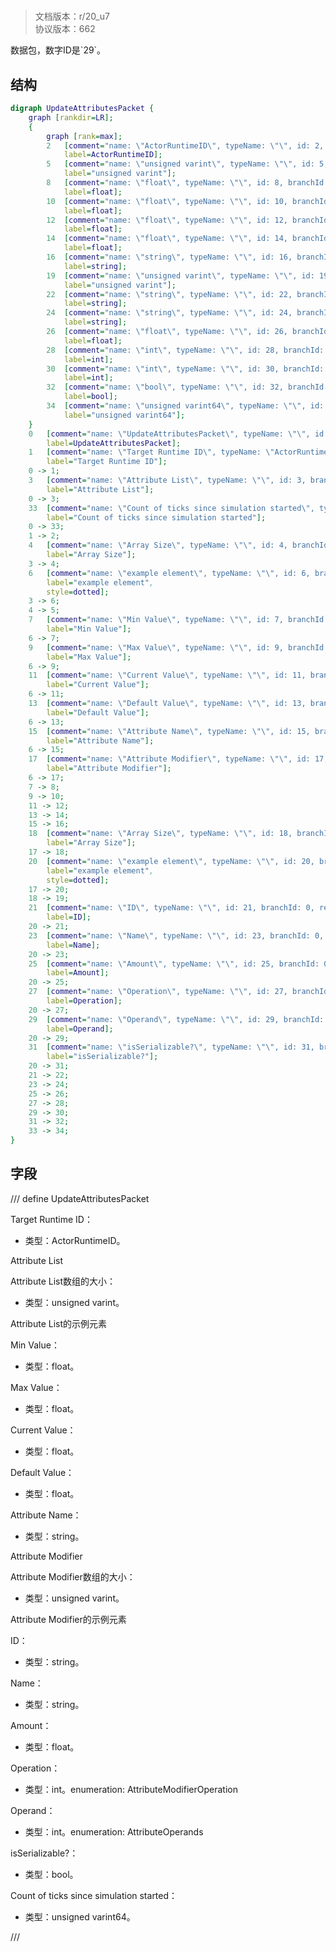# <!-- md:samp UpdateAttributesPacket -->

> 文档版本：r/20_u7<br/>协议版本：662

<!-- md:samp UpdateAttributesPacket -->数据包，数字ID是`29`。

## 结构

```dot
digraph UpdateAttributesPacket {
	graph [rankdir=LR];
	{
		graph [rank=max];
		2	[comment="name: \"ActorRuntimeID\", typeName: \"\", id: 2, branchId: 0, recurseId: -1, attributes: 512, notes: \"\"",
			label=ActorRuntimeID];
		5	[comment="name: \"unsigned varint\", typeName: \"\", id: 5, branchId: 0, recurseId: -1, attributes: 512, notes: \"\"",
			label="unsigned varint"];
		8	[comment="name: \"float\", typeName: \"\", id: 8, branchId: 0, recurseId: -1, attributes: 512, notes: \"\"",
			label=float];
		10	[comment="name: \"float\", typeName: \"\", id: 10, branchId: 0, recurseId: -1, attributes: 512, notes: \"\"",
			label=float];
		12	[comment="name: \"float\", typeName: \"\", id: 12, branchId: 0, recurseId: -1, attributes: 512, notes: \"\"",
			label=float];
		14	[comment="name: \"float\", typeName: \"\", id: 14, branchId: 0, recurseId: -1, attributes: 512, notes: \"\"",
			label=float];
		16	[comment="name: \"string\", typeName: \"\", id: 16, branchId: 0, recurseId: -1, attributes: 512, notes: \"\"",
			label=string];
		19	[comment="name: \"unsigned varint\", typeName: \"\", id: 19, branchId: 0, recurseId: -1, attributes: 512, notes: \"\"",
			label="unsigned varint"];
		22	[comment="name: \"string\", typeName: \"\", id: 22, branchId: 0, recurseId: -1, attributes: 512, notes: \"\"",
			label=string];
		24	[comment="name: \"string\", typeName: \"\", id: 24, branchId: 0, recurseId: -1, attributes: 512, notes: \"\"",
			label=string];
		26	[comment="name: \"float\", typeName: \"\", id: 26, branchId: 0, recurseId: -1, attributes: 512, notes: \"\"",
			label=float];
		28	[comment="name: \"int\", typeName: \"\", id: 28, branchId: 0, recurseId: -1, attributes: 512, notes: \"\"",
			label=int];
		30	[comment="name: \"int\", typeName: \"\", id: 30, branchId: 0, recurseId: -1, attributes: 512, notes: \"\"",
			label=int];
		32	[comment="name: \"bool\", typeName: \"\", id: 32, branchId: 0, recurseId: -1, attributes: 512, notes: \"\"",
			label=bool];
		34	[comment="name: \"unsigned varint64\", typeName: \"\", id: 34, branchId: 0, recurseId: -1, attributes: 512, notes: \"\"",
			label="unsigned varint64"];
	}
	0	[comment="name: \"UpdateAttributesPacket\", typeName: \"\", id: 0, branchId: 29, recurseId: -1, attributes: 0, notes: \"\"",
		label=UpdateAttributesPacket];
	1	[comment="name: \"Target Runtime ID\", typeName: \"ActorRuntimeID\", id: 1, branchId: 0, recurseId: -1, attributes: 256, notes: \"\"",
		label="Target Runtime ID"];
	0 -> 1;
	3	[comment="name: \"Attribute List\", typeName: \"\", id: 3, branchId: 0, recurseId: -1, attributes: 8, notes: \"AttributeData - Helper Struct\"",
		label="Attribute List"];
	0 -> 3;
	33	[comment="name: \"Count of ticks since simulation started\", typeName: \"\", id: 33, branchId: 0, recurseId: -1, attributes: 0, notes: \"\"",
		label="Count of ticks since simulation started"];
	0 -> 33;
	1 -> 2;
	4	[comment="name: \"Array Size\", typeName: \"\", id: 4, branchId: 0, recurseId: -1, attributes: 0, notes: \"\"",
		label="Array Size"];
	3 -> 4;
	6	[comment="name: \"example element\", typeName: \"\", id: 6, branchId: 0, recurseId: -1, attributes: 16, notes: \"\"",
		label="example element",
		style=dotted];
	3 -> 6;
	4 -> 5;
	7	[comment="name: \"Min Value\", typeName: \"\", id: 7, branchId: 0, recurseId: -1, attributes: 0, notes: \"\"",
		label="Min Value"];
	6 -> 7;
	9	[comment="name: \"Max Value\", typeName: \"\", id: 9, branchId: 0, recurseId: -1, attributes: 0, notes: \"\"",
		label="Max Value"];
	6 -> 9;
	11	[comment="name: \"Current Value\", typeName: \"\", id: 11, branchId: 0, recurseId: -1, attributes: 0, notes: \"\"",
		label="Current Value"];
	6 -> 11;
	13	[comment="name: \"Default Value\", typeName: \"\", id: 13, branchId: 0, recurseId: -1, attributes: 0, notes: \"\"",
		label="Default Value"];
	6 -> 13;
	15	[comment="name: \"Attribute Name\", typeName: \"\", id: 15, branchId: 0, recurseId: -1, attributes: 0, notes: \"\"",
		label="Attribute Name"];
	6 -> 15;
	17	[comment="name: \"Attribute Modifier\", typeName: \"\", id: 17, branchId: 0, recurseId: -1, attributes: 8, notes: \"\"",
		label="Attribute Modifier"];
	6 -> 17;
	7 -> 8;
	9 -> 10;
	11 -> 12;
	13 -> 14;
	15 -> 16;
	18	[comment="name: \"Array Size\", typeName: \"\", id: 18, branchId: 0, recurseId: -1, attributes: 0, notes: \"\"",
		label="Array Size"];
	17 -> 18;
	20	[comment="name: \"example element\", typeName: \"\", id: 20, branchId: 0, recurseId: -1, attributes: 16, notes: \"\"",
		label="example element",
		style=dotted];
	17 -> 20;
	18 -> 19;
	21	[comment="name: \"ID\", typeName: \"\", id: 21, branchId: 0, recurseId: -1, attributes: 0, notes: \"\"",
		label=ID];
	20 -> 21;
	23	[comment="name: \"Name\", typeName: \"\", id: 23, branchId: 0, recurseId: -1, attributes: 0, notes: \"\"",
		label=Name];
	20 -> 23;
	25	[comment="name: \"Amount\", typeName: \"\", id: 25, branchId: 0, recurseId: -1, attributes: 0, notes: \"\"",
		label=Amount];
	20 -> 25;
	27	[comment="name: \"Operation\", typeName: \"\", id: 27, branchId: 0, recurseId: -1, attributes: 0, notes: \"enumeration: AttributeModifierOperation\"",
		label=Operation];
	20 -> 27;
	29	[comment="name: \"Operand\", typeName: \"\", id: 29, branchId: 0, recurseId: -1, attributes: 0, notes: \"enumeration: AttributeOperands\"",
		label=Operand];
	20 -> 29;
	31	[comment="name: \"isSerializable?\", typeName: \"\", id: 31, branchId: 0, recurseId: -1, attributes: 0, notes: \"\"",
		label="isSerializable?"];
	20 -> 31;
	21 -> 22;
	23 -> 24;
	25 -> 26;
	27 -> 28;
	29 -> 30;
	31 -> 32;
	33 -> 34;
}

```

## 字段

/// define
UpdateAttributesPacket

Target Runtime ID：[<!-- md:samp ActorRuntimeID -->](refs/protocols/types/ActorRuntimeID.md)

- 类型：ActorRuntimeID。

Attribute List

Attribute List数组的大小：<!-- md:samp unsigned varint -->

- 类型：unsigned varint。

Attribute List的示例元素

Min Value：<!-- md:samp float -->

- 类型：float。

Max Value：<!-- md:samp float -->

- 类型：float。

Current Value：<!-- md:samp float -->

- 类型：float。

Default Value：<!-- md:samp float -->

- 类型：float。

Attribute Name：<!-- md:samp string -->

- 类型：string。

Attribute Modifier

Attribute Modifier数组的大小：<!-- md:samp unsigned varint -->

- 类型：unsigned varint。

Attribute Modifier的示例元素

ID：<!-- md:samp string -->

- 类型：string。

Name：<!-- md:samp string -->

- 类型：string。

Amount：<!-- md:samp float -->

- 类型：float。

Operation：<!-- md:samp int -->

- 类型：int。enumeration: AttributeModifierOperation

Operand：<!-- md:samp int -->

- 类型：int。enumeration: AttributeOperands

isSerializable?：<!-- md:samp bool -->

- 类型：bool。

Count of ticks since simulation started：<!-- md:samp unsigned varint64 -->

- 类型：unsigned varint64。


///

